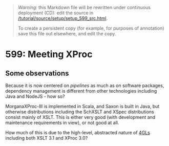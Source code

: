> *Warning:* this Markdown file will be rewritten under continuous deployment (CD): edit the source in [/tutorial/source/setup/setup_599_src.html](../../../tutorial/source/setup/setup_599_src.html).
> 
> To create a persistent copy (for example, for purposes of annotation) save this file out elsewhere, and edit the copy.

# 599: Meeting XProc

## Some observations

Because it is now centered on *pipelines* as much as on software packages, dependency management is different from other technologies including Java and NodeJS - how so?

MorganaXProc-III is implemented in Scala, and Saxon is built in Java, but otherwise distributions including the SchXSLT and XSpec distributions consist mainly of XSLT. This is either very good (with development and maintenance requirements in view), or not good at all.

How much of this is due to the high-level, abstracted nature of [4GLs](https://en.wikipedia.org/wiki/Fourth-generation_programming_language) including both XSLT 3.1 and XProc 3.0?
